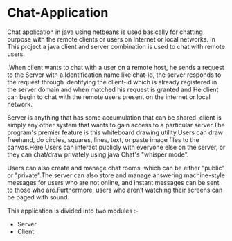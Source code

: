 # Chat-Application

Chat application in java using netbeans is used basically for chatting purpose with the remote clients or users on Internet or local networks. In This project a java client and server combination is used to chat with remote users.

.When client wants to chat with a user on a remote host, he sends a request to the Server with a.Identification name like chat-id, the server responds to the request through identifying the client-id which is already registered in the server domain and when matched his request is granted and He client can begin to chat with the remote users present on the internet or local network.

Server is anything that has some accumulation that can be shared. client is simply any other system that wants to gain access to a particular server.The program's premier feature is this whiteboard drawing utility.Users can draw freehand, do circles, squares, lines, text, or paste image files to the canvas.Here Users can interact publicly with everyone else on the server, or they can chat/draw privately using java Chat's "whisper mode".

Users can also create and manage chat rooms, which can be either "public" or "private".The server can also store and manage answering machine-style messages for users who are not online, and instant messages can be sent to those who are.Furthermore, users who aren’t watching their screens can be paged with sound. 


This application is divided into two modules :-

- Server
- Client

